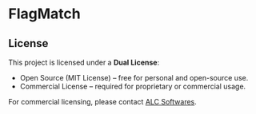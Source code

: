 # FlagMatch



## License

This project is licensed under a **Dual License**:

- Open Source (MIT License) – free for personal and open-source use.  
- Commercial License – required for proprietary or commercial usage.  

For commercial licensing, please contact [ALC Softwares](https://alcsoftwares.com).